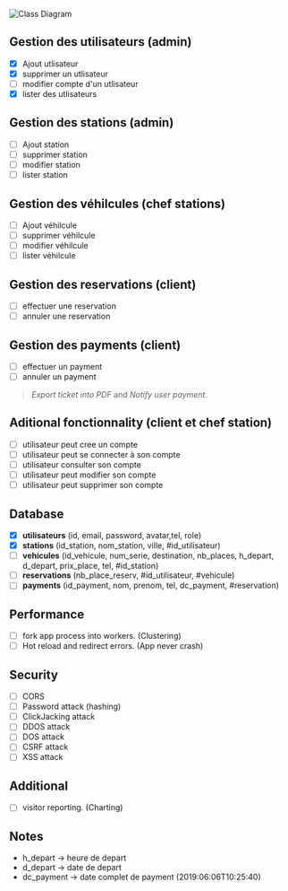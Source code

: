 ![Class Diagram](https://i.ibb.co/BGXLm6s/classe.png)  

## Gestion des utilisateurs (admin)
- [x] Ajout utlisateur
- [x] supprimer un utlisateur
- [ ] modifier compte d'un utlisateur
- [x] lister des utlisateurs

## Gestion des stations (admin)
- [ ] Ajout station
- [ ] supprimer station
- [ ] modifier station
- [ ] lister station

## Gestion des véhilcules (chef stations)
- [ ] Ajout véhilcule
- [ ] supprimer véhilcule
- [ ] modifier véhilcule
- [ ] lister véhilcule

## Gestion des reservations (client)
- [ ] effectuer une reservation
- [ ] annuler une reservation

## Gestion des payments (client)
- [ ] effectuer un payment
- [ ] annuler un payment

> *Export ticket into PDF* and *Notify user payment*.

## Aditional fonctionnality (client et chef station)
- [ ] utilisateur peut cree un compte
- [ ] utilisateur peut se connecter à son compte
- [ ] utilisateur consulter son compte
- [ ] utilisateur peut modifier son compte
- [ ] utilisateur peut supprimer son compte

## Database
- [x] **utilisateurs** (id, email, password, avatar,tel, role)
- [x] **stations** (id_station, nom_station, ville, #id_utilisateur)
- [ ] **vehicules** (id_vehicule, num_serie, destination, nb_places, h_depart, d_depart, prix_place, tel, #id_station)
- [ ] **reservations** (nb_place_reserv, #id_utilisateur, #vehicule)
- [ ] **payments** (id_payment, nom, prenom, tel, dc_payment, #reservation)

## Performance
- [ ] fork app process into workers. (Clustering)
- [ ] Hot reload and redirect errors. (App never crash)

## Security
- [ ] CORS
- [ ] Password attack (hashing)
- [ ] ClickJacking attack
- [ ] DDOS attack
- [ ] DOS attack
- [ ] CSRF attack
- [ ] XSS attack

## Additional
- [ ] visitor reporting. (Charting)

## Notes
- h_depart -> heure de depart
- d_depart -> date de depart
- dc_payment -> date complet de payment (2019:06:06T10:25:40)